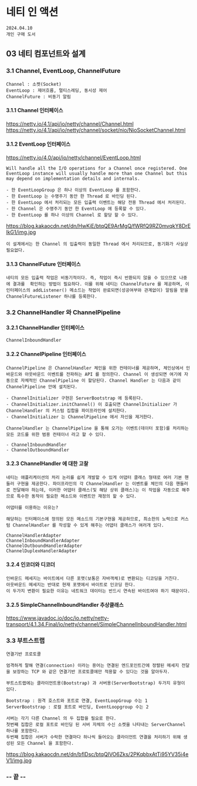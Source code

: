 # 네티 인 액션

```
2024.04.10
개인 구매 도서
```

## 03 네티 컴포넌트와 설계


### 3.1 Channel, EventLoop, ChannelFuture

```
Channel : 소켓(Socket)
EventLoop : 제어흐름, 멀티스레딩, 동시성 제어
ChannelFuture : 비동기 알림
```

#### 3.1.1 Channel 인터페이스

https://netty.io/4.1/api/io/netty/channel/Channel.html
https://netty.io/4.1/api/io/netty/channel/socket/nio/NioSocketChannel.html



#### 3.1.2 EventLoop 인터페이스

https://netty.io/4.0/api/io/netty/channel/EventLoop.html
```
Will handle all the I/O operations for a Channel once registered. One EventLoop instance will usually handle more than one Channel but this may depend on implementation details and internals.
```

```
- 한 EventLoopGroup 은 하나 이상의 EventLoop 를 포함한다.
- 한 EventLoop 는 수명주기 동안 한 Thread 로 바인딩 된다.
- 한 EventLoop 에서 처리되는 모든 입출력 이벤트는 해당 전용 Thread 에서 처리된다.
- 한 Channel 은 수명주기 동안 한 EventLoop 에 등록할 수 있다.
- 한 EventLoop 를 하나 이상의 Channel 로 할당 할 수 있다.
```


https://blog.kakaocdn.net/dn/HwKiE/btqQE9ArMgQ/fWRfQ9RZ0mvqkY8DrElkG1/img.jpg


```
이 설계에서는 한 Channel 의 입출력이 동일한 Thread 에서 처리되므로, 동기화가 사실상 필요없다.
```


#### 3.1.3 ChannelFuture 인터페이스

```
네티의 모든 입출력 작업은 비동기적이다. 즉, 작업이 즉시 반환되지 않을 수 있으므로 나중에 결과를  확인하는 방법이 필요하다. 이를 위해 네티는 ChannelFuture 를 제공하며, 이 인터페이스의 addListener() 메소드는 작업이 완료되면(성공여부와 관계없이) 알림을 받을 ChannelFutureListener 하나를 등록한다.
```



### 3.2 ChannelHandler 와 ChannelPipeline

#### 3.2.1 ChannelHandler 인터페이스

```
ChannelInboundHandler
```


#### 3.2.2 ChannelPipeline 인터페이스
```
ChannelPipeline 은 ChannelHandler 체인을 위한 컨테이너를 제공하며, 체인상에서 인바운드와 아웃바운드 이벤트를 전파하는 API 를 정의한다. Channel 이 생성되면 여기에 자동으로 자체적인 ChannelPipeline 이 할당된다. Channel Handler 는 다음과 같이 ChannelPipeline 안에 설치된다.

- ChannelInitializer 구현은 ServerBootstrap 에 등록된다.
- ChannelInitializer.initChannel() 이 호출되면 ChannelInitializer 가 ChannelHandler 의 커스텀 집합을 파이프라인에 설치한다.
- ChannelInitializer 는 ChannelPipeline 에서 자신을 제거한다.

ChannelHandler 는 ChannelPipeline 을 통해 오가는 이벤트(데이터 포함)를 처리하는 모든 코드를 위한 범용 컨테이너 라고 할 수 있다. 

- ChannelInboundHandler
- ChannelOutboundHandler

```


#### 3.2.3 ChannelHandler 에 대한 고찰
```
네티는 애플리케이션의 처리 논리를 쉽게 개발할 수 있게 어댑터 클래스 형태로 여러 기본 핸들러 구현을 제공한다. 파이프라인의 각 ChannelHandler 는 이벤트를 체인의 다음 핸들러로 전달해야 하는데, 이러한 어댑터 클래스(및 해당 상위 클래스)는 이 작업을 자동으로 해주므로 특수한 동작이 필요한 메소드와 이벤트만 재정의 할 수 있다.
```

```
어댑터를 이용하는 이유는?

해당하는 인터페이스에 정의된 모든 메소드의 기본구현을 제공하므로, 최소한의 노력으로 커스텀 ChannelHandler 를 작성할 수 있게 해주는 어댑터 클래스가 여러개 있다.

ChannelHandlerAdapter
ChannelInboundHandlerAdapter
ChannelOutboundHandlerAdapter
ChannelDuplexHandlerAdapter
```


#### 3.2.4 인코더와 디코더
```
인바운드 메세지는 바이트에서 다른 포맷(보통은 자바객체)로 변환되는 디코딩을 거친다.
아웃바운드 메세지는 반대로 현재 포맷에서 바이트로 인코딩 한다.
이 두가지 변환이 필요한 이유는 네트워크 데이터는 반드시 연속된 바이트여야 하기 때문이다.
```


#### 3.2.5 SimpleChannelInboundHandler 추상클래스
https://www.javadoc.io/doc/io.netty/netty-transport/4.1.34.Final/io/netty/channel/SimpleChannelInboundHandler.html


### 3.3 부트스트랩
```
연결기반 프로토콜

엄격하게 말해 연결(connection) 이라는 용어는 연결된 엔드포인트간에 정렬된 메세지 전달을 보장하는 TCP 와 같은 연결기반 프로토콜에만 적용할 수 있다는 것을 알아두자.
```

```
부트스트랩에는 클라이언트용(Bootstrap) 과 서버용(ServerBootstrap) 두가지 유형이 있다.

Bootstrap : 원격 호스트와 포트로 연결, EventLoopGroup 수는 1
ServerBootstrap : 로컬 포트로 바인딩, EventLoopgroup 수는 2

서버는 각기 다른 Channel 의 두 집합을 필요로 한다.
첫번째 집합은 로컬 포트로 바인딩 된 서버 자체의 수신 소켓을 나타내는 ServerChannel 하나를 포함한다.
두번째 집합은 서버가 수락한 연결마다 하나씩 들어오는 클라이언트 연결을 처리하기 위해 생성된 모든 Channel 을 포함한다.

```

https://blog.kakaocdn.net/dn/bfIDsc/btqQIVO6Zks/2PKqbbxAtTi95YV35i4eV1/img.jpg


### -- 끝 --
